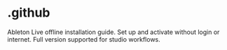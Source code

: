 # .github
Ableton Live offline installation guide. Set up and activate without login or internet. Full version supported for studio workflows.
